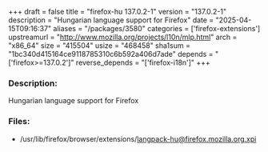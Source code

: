 +++
draft = false
title = "firefox-hu 137.0.2-1"
version = "137.0.2-1"
description = "Hungarian language support for Firefox"
date = "2025-04-15T09:16:37"
aliases = "/packages/3580"
categories = ['firefox-extensions']
upstreamurl = "http://www.mozilla.org/projects/l10n/mlp.html"
arch = "x86_64"
size = "415504"
usize = "468458"
sha1sum = "1bc340d415164ce9118785310c6b592a406d7ade"
depends = "['firefox>=137.0.2']"
reverse_depends = "['firefox-i18n']"
+++
### Description: 
Hungarian language support for Firefox

### Files: 
* /usr/lib/firefox/browser/extensions/langpack-hu@firefox.mozilla.org.xpi
